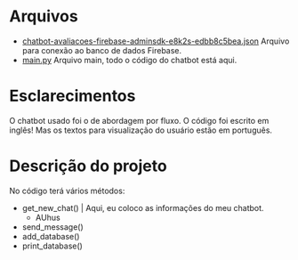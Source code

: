# Arquivos
- [chatbot-avaliacoes-firebase-adminsdk-e8k2s-edbb8c5bea.json](https://github.com/PedroVSX/verbeux-teste-tecnico/blob/main/teste-tecnico/chatbot-avaliacoes-firebase-adminsdk-e8k2s-edbb8c5bea.json) Arquivo para conexão ao banco de dados Firebase.
- [main.py](https://github.com/PedroVSX/verbeux-teste-tecnico/blob/main/teste-tecnico/main.py) Arquivo main, todo o código do chatbot está aqui.

# Esclarecimentos
O chatbot usado foi o de abordagem por fluxo.
O código foi escrito em inglês! Mas os textos para visualização do usuário estão em português.

# Descrição do projeto
No código terá vários métodos:
- get_new_chat() | Aqui, eu coloco as informações do meu chatbot.
  - AUhus
- send_message()
- add_database()
- print_database()

